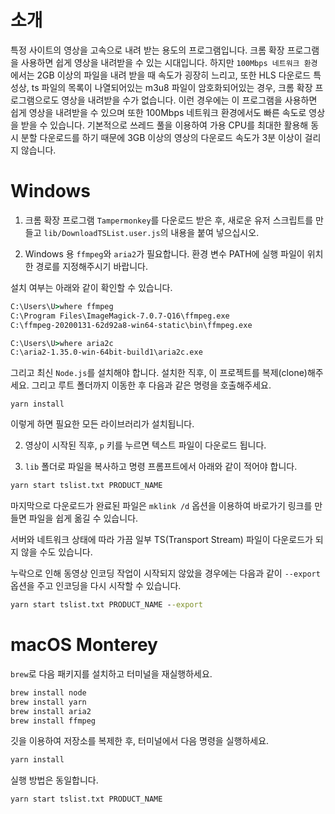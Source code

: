 # 소개

특정 사이트의 영상을 고속으로 내려 받는 용도의 프로그램입니다. 크롬 확장 프로그램을 사용하면 쉽게 영상을 내려받을 수 있는 시대입니다. 하지만 `100Mbps 네트워크 환경`에서는 2GB 이상의 파일을 내려 받을 때 속도가 굉장히 느리고, 또한 HLS 다운로드 특성상, ts 파일의 목록이 나열되어있는 m3u8 파일이 암호화되어있는 경우, 크롬 확장 프로그램으로도 영상을 내려받을 수가 없습니다. 이런 경우에는 이 프로그램을 사용하면 쉽게 영상을 내려받을 수 있으며 또한 100Mbps 네트워크 환경에서도 빠른 속도로 영상을 받을 수 있습니다. 기본적으로 쓰레드 풀을 이용하여 가용 CPU를 최대한 활용해 동시 분할 다운로드를 하기 때문에
3GB 이상의 영상의 다운로드 속도가 3분 이상이 걸리지 않습니다.

# Windows

1. 크롬 확장 프로그램 `Tampermonkey`를 다운로드 받은 후, 새로운 유저 스크립트를 만들고 `lib/DownloadTSList.user.js`의 내용을 붙여 넣으십시오.

2. Windows 용 `ffmpeg`와 `aria2`가 필요합니다. 환경 변수 PATH에 실행 파일이 위치한 경로를 지정해주시기 바랍니다.

설치 여부는 아래와 같이 확인할 수 있습니다.

```bat
C:\Users\U>where ffmpeg
C:\Program Files\ImageMagick-7.0.7-Q16\ffmpeg.exe
C:\ffmpeg-20200131-62d92a8-win64-static\bin\ffmpeg.exe

C:\Users\U>where aria2c
C:\aria2-1.35.0-win-64bit-build1\aria2c.exe
```

그리고 최신 `Node.js`를 설치해야 합니다. 설치한 직후, 이 프로젝트를 복제(clone)해주세요. 그리고 루트 폴더까지 이동한 후 다음과 같은 명령을 호출해주세요.

```
yarn install
```

이렇게 하면 필요한 모든 라이브러리가 설치됩니다.

2. 영상이 시작된 직후, `p` 키를 누르면 텍스트 파일이 다운로드 됩니다.

3. `lib` 폴더로 파일을 복사하고 명령 프롬프트에서 아래와 같이 적어야 합니다.

```cmd
yarn start tslist.txt PRODUCT_NAME
```

마지막으로 다운로드가 완료된 파일은 `mklink /d` 옵션을 이용하여 바로가기 링크를 만들면 파일을 쉽게 옮길 수 있습니다.

서버와 네트워크 상태에 따라 가끔 일부 TS(Transport Stream) 파일이 다운로드가 되지 않을 수도 있습니다.

누락으로 인해 동영상 인코딩 작업이 시작되지 않았을 경우에는 다음과 같이 `--export` 옵션을 주고 인코딩을 다시 시작할 수 있습니다.

```cmd
yarn start tslist.txt PRODUCT_NAME --export
```

# macOS Monterey

`brew`로 다음 패키지를 설치하고 터미널을 재실행하세요.

```sh
brew install node
brew install yarn
brew install aria2
brew install ffmpeg
```

깃을 이용하여 저장소를 복제한 후, 터미널에서 다음 명령을 실행하세요.

```sh
yarn install
```

실행 방법은 동일합니다.

```bash
yarn start tslist.txt PRODUCT_NAME
```
